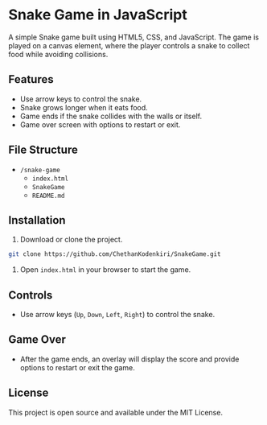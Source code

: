 # Snake Game in JavaScript

A simple Snake game built using HTML5, CSS, and JavaScript. The game is played on a canvas element, where the player controls a snake to collect food while avoiding collisions.

## Features

- Use arrow keys to control the snake.
- Snake grows longer when it eats food.
- Game ends if the snake collides with the walls or itself.
- Game over screen with options to restart or exit.


## File Structure

- `/snake-game`
  - `index.html`
  - `SnakeGame`
  - `README.md`

## Installation

1. Download or clone the project.
```bash
git clone https://github.com/ChethanKodenkiri/SnakeGame.git
```

1. Open `index.html` in your browser to start the game.

## Controls

- Use arrow keys (`Up`, `Down`, `Left`, `Right`) to control the snake.

## Game Over

- After the game ends, an overlay will display the score and provide options to restart or exit the game.

## License

This project is open source and available under the MIT License.
